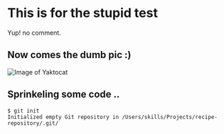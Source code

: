 # This is for the stupid test
Yup! no comment.

## Now comes the dumb pic :)
![Image of Yaktocat](https://octodex.github.com/images/yaktocat.png)

## Sprinkeling some code ..
```
$ git init
Initialized empty Git repository in /Users/skills/Projects/recipe-repository/.git/
```
